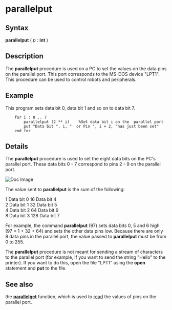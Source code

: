 
# parallelput

## Syntax
**parallelput** ( _p_ : **int** )

## Description
The **parallelput** procedure is used on a PC to set the values on the data pins on the parallel port. This port corresponds to the MS-DOS device "LPT1". This procedure can be used to control robots and peripherals.


## Example
This program sets data bit 0, data bit 1 and so on to data bit 7.

        for i : 0 .. 7
            parallelput (2 ** i)    %Set data bit i on the  parallel port
            put "Data bit ", i, "  or Pin ", i + 2, "has just been set"
        end for
## Details
The **parallelput** procedure is used to set the eight data bits on the PC's parallel port. These data bits 0 - 7 correspond to pins 2 - 9 on the parallel port.



![Doc Image](parallelput01.gif)

The value sent to **parallelput** is the sum of the following:


1   Data bit 0   16   Data bit 4  
2   Data bit 1   32   Data bit 5  
4   Data bit 2   64   Data bit 6  
8   Data bit 3   128   Data bit 7  


For example, the command **parallelput** (97) sets data bits 0, 5 and 6 high (97 = 1 + 32 + 64) and sets the other data pins low. Because there are only 8 data pins in the parallel port, the value passed to **parallelput** must be from 0 to 255.

The **parallelput** procedure is not meant for sending a stream of characters to the parallel port (for example, if you want to send the string "Hello" to the printer). If you want to do this, open the file "LPT1" using the **open** statement and **put** to the file. 


## See also
the **[parallelget](parallelget.html)** function, which is used to [read](read.html) the values of pins on the parallel port.


